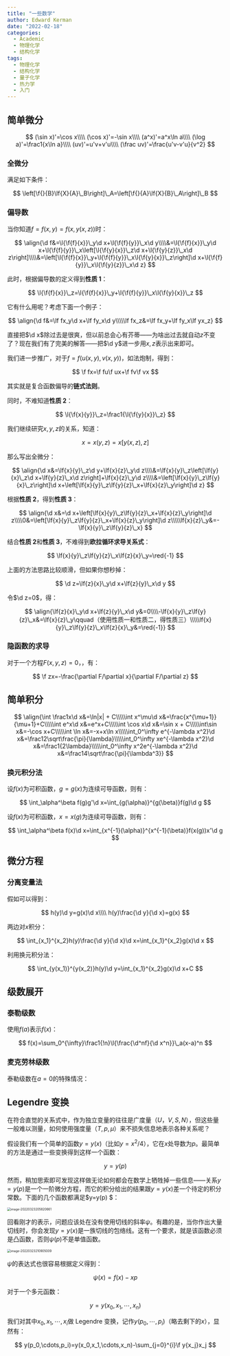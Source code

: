 ```yaml
---
title: "一些数学"
author: Edward Kerman
date: "2022-02-18"
categories:
  - Academic
  - 物理化学
  - 结构化学
tags:
  - 物理化学
  - 结构化学
  - 量子化学
  - 热力学
  - 入门
---
```


<!-- \(
  \def\d{{\mathrm d}}
	\def\B{{\mathrm B}}
	\def\A{{\mathrm A}}
	\def\m{{\mathrm m}}
	\def\align #1{{\begin{align*} #1 \end{align*}}}
	\def\f #1#2{{\frac{\partial  #1}{\partial  #2}}}
	\def\l #1{{\left( #1\right)}}
	\def\red #1{{\color{red}{ #1}}}
	\def\green #1{{\color{green}{ #1}}}
	\def\blue #1{{\color{blue}{ #1}}}
	\def\bm #1{{\boldsymbol{ #1}}}
\)  -->

## 简单微分

$$
(\sin x)'=\cos x\\\\
(\cos x)'=-\sin x\\\\
(a^x)'=a^x\ln a\\\\
(\log a)'=\frac1{x\ln a}\\\\
(uv)'=u'v+v'u\\\\
(\frac uv)'=\frac{u'v-v'u}{v^2}
$$

### 全微分

满足如下条件：

$$
\left[\f{}{B}\lf{X}{A}\_B\right]\_A=\left[\f{}{A}\lf{X}{B}\_A\right]\_B
$$

### 偏导数

当你知道$f=f(x,y)=f(x,y(x,z))$时：

$$
\align{\d f&=\l{\f{f}{x}}\_y\d x+\l{\f{f}{y}}\_x\d y\\\\&=\l{\f{f}{x}}\_y\d x+\l{\f{f}{y}}\_x\left[\l{\f{y}{x}}\_z\d x+\l{\f{y}{z}}\_x\d z\right]\\\\&=\left[\l{\f{f}{x}}\_y+\l{\f{f}{y}}\_x\l{\f{y}{x}}\_z\right]\d x+\l{\f{f}{y}}\_x\l{\f{y}{z}}\_x\d z}
$$

此时，根据偏导数的定义得到**性质 1**：

$$
\l{\f{f}{x}}\_z=\l{\f{f}{x}}\_y+\l{\f{f}{y}}\_x\l{\f{y}{x}}\_z
$$

它有什么用呢？考虑下面一个例子：

$$
\align{\d f&=\lf fx_y\d x+\lf fy_x\d y\\\\\lf fx_z&=\lf fx_y+\lf fy_x\lf yx_z}
$$

直接把$\d x$除过去是很爽，但以前总会心有芥蒂——为啥出过去就自动$z$不变了？现在我们有了完美的解答——把$\d y$进一步用$x,z$表示出来即可。

我们进一步推广，对于$f=f(u(x,y),v(x,y))$，如法炮制，得到：

$$
\f fx=\f fu\f ux+\f fv\f vx
$$

其实就是复合函数偏导的<b>链式法则</b>。

同时，不难知道**性质 2**：

$$
\l{\f{x}{y}}\_z=\frac1{\l{\f{y}{x}}\_z}
$$

我们继续研究$x,y,z$的关系，知道：

$$
x=x(y,z)=x\left[y(x,z),z\right]
$$

那么写出全微分：

$$
\align{\d x&=\lf{x}{y}\_z\d y+\lf{x}{z}\_y\d z\\\\&=\lf{x}{y}\_z\left[\lf{y}{x}\_z\d x+\lf{y}{z}\_x\d z\right]+\lf{x}{z}\_y\d z\\\\&=\left[\lf{x}{y}\_z\lf{y}{x}\_z\right]\d x+\left[\lf{x}{y}\_z\lf{y}{z}\_x+\lf{x}{z}\_y\right]\d z}
$$

根据**性质 2**，得到**性质 3**：

$$
\align{\d x&=\d x+\left[\lf{x}{y}\_z\lf{y}{z}\_x+\lf{x}{z}\_y\right]\d z\\\\0&=\left[\lf{x}{y}\_z\lf{y}{z}\_x+\lf{x}{z}\_y\right]\d z\\\\\lf{x}{z}\_y&=-\lf{x}{y}\_z\lf{y}{z}\_x}
$$

结合**性质 2**和**性质 3**，不难得到**欧拉循环求导关系式**：

$$
\lf{x}{y}\_z\lf{y}{z}\_x\lf{z}{x}\_y=\red{-1}
$$

上面的方法思路比较顺滑，但如果你想秒掉：

$$
\d z=\lf{z}{x}\_y\d x+\lf{z}{y}\_x\d y
$$

令$\d z=0$，得：

$$
\align{\lf{z}{x}\_y\d x+\lf{z}{y}\_x\d y&=0\\\\-\lf{x}{y}\_z\lf{y}{z}\_x&=\lf{x}{z}\_y\qquad（使用性质一和性质二，得性质三）\\\\\lf{x}{y}\_z\lf{y}{z}\_x\lf{z}{x}\_y&=\red{-1}}
$$

### 隐函数的求导

对于一个方程$F(x,y,z)=0$，，有：

$$
\f zx=-\frac{\partial F/\partial x}{\partial F/\partial z}
$$

## 简单积分

$$
\align{\int \frac1x\d x&=\ln|x| + C\\\\\int x^\mu\d x&=\frac{x^{\mu+1}}{\mu+1}+C\\\\\int e^x\d x&=e^x+C\\\\\int \cos x\d x&=\sin x + C\\\\\int\sin x&=-\cos x+C\\\\\int \ln x&=-x+x\ln x\\\\\int_0^\infty e^{-\lambda x^2}\d x&=\frac12\sqrt\frac{\pi}{\lambda}\\\\\int_0^\infty xe^{-\lambda x^2}\d x&=\frac1{2\lambda}\\\\\int_0^\infty x^2e^{-\lambda x^2}\d x&=\frac14\sqrt\frac{\pi}{\lambda^3}}
$$

### 换元积分法

设$f(x)$为可积函数，$g=g(x)$为连续可导函数，则有：

$$
\int_\alpha^\beta f(g)g'\d x=\int_{g(\alpha)}^{g(\beta)}f(g)\d g
$$

设$f(x)$为可积函数，$x=x(g)$为连续可导函数，则有：

$$
\int_\alpha^\beta f(x)\d x=\int_{x^{-1}(\alpha)}^{x^{-1}(\beta)}f(x(g))x'\d g
$$

## 微分方程

### 分离变量法

假如可以得到：

$$
h(y)\d y=g(x)\d x\\\\ h(y)\frac{\d y}{\d x}=g(x)
$$

两边对$x$积分：

$$
\int_{x_1}^{x_2}h(y)\frac{\d y}{\d x}\d x=\int_{x_1}^{x_2}g(x)\d x
$$

利用换元积分法：

$$
\int_{y(x_1)}^{y(x_2)}h(y)\d y=\int_{x_1}^{x_2}g(x)\d x+C
$$

## 级数展开

### 泰勒级数

使用$f(a)$表示$f(x)$：

$$
f(x)=\sum_0^{\infty}\frac1{!n}\l{\frac{\d^nf}{\d x^n}}\_a(x-a)^n
$$

### 麦克劳林级数

泰勒级数在$a=0$的特殊情况：

## Legendre 变换

在符合直觉的关系式中，作为独立变量的往往是广度量（$U，V,S,N$），但这些量一般难以测量，如何使用强度量（$T,p,\mu$）来不损失信息地表示各种关系呢？

假设我们有一个简单的函数$y=y(x)$（比如$y={x^2}/4$），它在$x$处导数为$p$。最简单的方法是通过一些变换得到这样一个函数：

$$
y=y(p)
$$

然而，稍加思索即可发现这样做无论如何都会在数学上牺牲掉一些信息——关系$y=y(p)$是一个一阶微分方程，而它的积分给出的结果跟$y=y(x)$差一个待定的积分常数。下面的几个函数都满足$y=y(p) $：

<img src="https://image.baidu.com/search/down?url=https://tva1.sinaimg.cn/large/e6c9d24ely1h0k446w4rsj20k00cy3z6.jpg" alt="image-20220323205820661" style="zoom:50%;" />

回看刚才的表示，问题应该处在没有使用切线的斜率$\psi$。有趣的是，当你作出大量切线时，你会发现$y=y(x)$是一族切线的包络线。这有一个要求，就是该函数必须是凸函数，否则$\psi(p)$不是单值函数。

<img src="https://image.baidu.com/search/down?url=https://tva1.sinaimg.cn/large/e6c9d24ely1h0k4fdk1bej20k00cymya.jpg" alt="image-20220323210905009" style="zoom:50%;" />

$\psi$的表达式也很容易根据定义得到：

$$
\psi(x)=f(x)-xp
$$

对于一个多元函数：

$$
y=y(x_0,x_1,\cdots,x_n)
$$

我们对其中$x_0,x_1,\cdots,x_i$做 Legendre 变换，记作$y(p_0,\cdots,p_i)$（略去剩下的$x$），显然有：

$$
y(p_0,\cdots,p_i)=y(x_0,x_1,\cdots,x_n)-\sum_{j=0}^{i}\f y{x_j}x_j
$$
